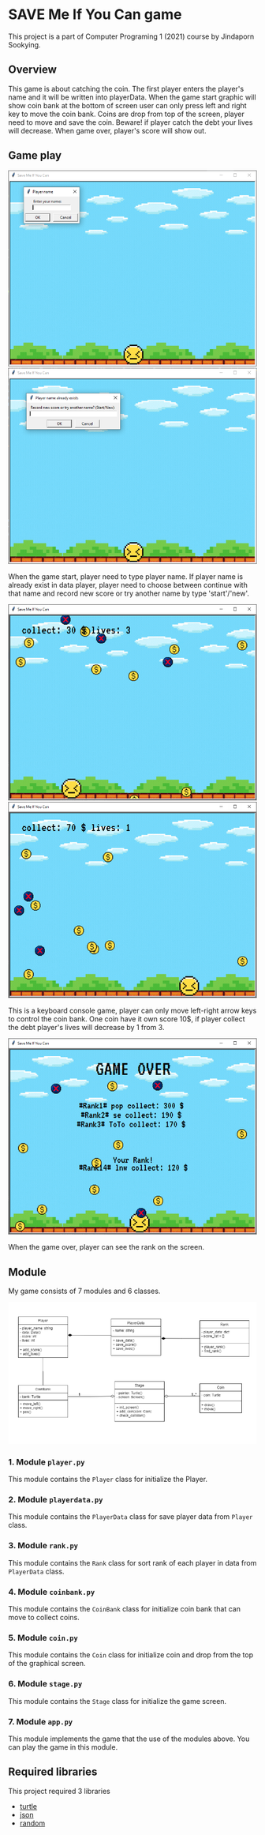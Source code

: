 # SAVE Me If You Can game
This project is a part of Computer Programing 1 (2021) course by Jindaporn Sookying.

## Overview
This game is about catching the coin. The first player enters the player's name and it will be written into playerData.
When the game start graphic will show coin bank at the bottom of screen user can only press left and right key to move the coin bank.
Coins are drop from top of the screen, player need to move and save the coin.
Beware! if player catch the debt your lives will decrease.
When game over, player's score will show out.


## Game play
![screen](pic/game1.PNG)
![screen](pic/game2.PNG)

When the game start, player need to type player name. If player name is already exist in data player,
player need to choose between continue with that name and record new score or try another name by type 'start'/'new'.

![screen](pic/game3.PNG)
![screen](pic/game4.PNG)

This is a keyboard console game, player can only move left-right arrow keys to control the coin bank.
One coin have it own score 10$, if player collect the debt player's lives will decrease by 1 from 3.

![screen](pic/game5.PNG)

When the game over, player can see the rank on the screen.



## Module
My game consists of 7 modules and 6 classes.

![screen](pic/UML.png)

### 1. Module `player.py`
This module contains the `Player` class for initialize the Player.


### 2. Module `playerdata.py`
This module contains the `PlayerData` class for save player data from `Player` class.

### 3. Module `rank.py`
This module contains the `Rank` class for sort rank of each player in data from `PlayerData` class.

### 4. Module `coinbank.py`
This module contains the `CoinBank` class for initialize coin bank that can move to collect coins.

### 5. Module `coin.py`
This module contains the `Coin` class for initialize coin and drop from the top of the graphical screen.

### 6. Module `stage.py`
This module contains the `Stage` class for initialize the game screen.

### 7. Module `app.py`
This module implements the game that the use of the modules above. You can play the game in this module.

## Required libraries
This project required 3 libraries
* [turtle](https://docs.python.org/3/library/turtle.html)
* [json](https://docs.python.org/3/library/json.html)
* [random](https://docs.python.org/3/library/random.html)




